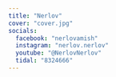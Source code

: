 ```yaml
---
title: "Nerlov"
cover: "cover.jpg"
socials:
  facebook: "nerlovamish"
  instagram: "nerlov.nerlov"
  youtube: "@NerlovNerlov"
  tidal: "8324666"
---
```

